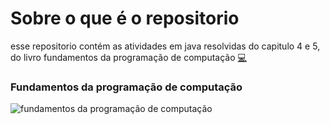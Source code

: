 # Sobre o que é o repositorio

esse repositorio contém as atividades em java resolvidas do capitulo 4 e 5, do livro fundamentos da programação de computação [💻](https://drive.google.com/file/d/1MWTShjGeyGTPoeVImLhxFDcUYBNt2bAB/view?usp=classroom_web&authuser=0)

### Fundamentos da programação de computação
![fundamentos da programação de computação](https://m.media-amazon.com/images/I/81HITrV4GXL._AC_UF894,1000_QL80_.jpg)
